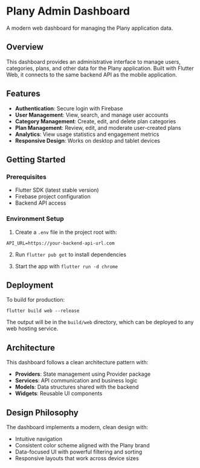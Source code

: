 # Plany Admin Dashboard

A modern web dashboard for managing the Plany application data.

## Overview

This dashboard provides an administrative interface to manage users, categories, plans, and other data for the Plany application. Built with Flutter Web, it connects to the same backend API as the mobile application.

## Features

- **Authentication**: Secure login with Firebase
- **User Management**: View, search, and manage user accounts
- **Category Management**: Create, edit, and delete plan categories
- **Plan Management**: Review, edit, and moderate user-created plans
- **Analytics**: View usage statistics and engagement metrics
- **Responsive Design**: Works on desktop and tablet devices

## Getting Started

### Prerequisites

- Flutter SDK (latest stable version)
- Firebase project configuration
- Backend API access

### Environment Setup

1. Create a `.env` file in the project root with:

```
API_URL=https://your-backend-api-url.com
```

2. Run `flutter pub get` to install dependencies

3. Start the app with `flutter run -d chrome`

## Deployment

To build for production:

```
flutter build web --release
```

The output will be in the `build/web` directory, which can be deployed to any web hosting service.

## Architecture

This dashboard follows a clean architecture pattern with:

- **Providers**: State management using Provider package
- **Services**: API communication and business logic
- **Models**: Data structures shared with the backend
- **Widgets**: Reusable UI components

## Design Philosophy

The dashboard implements a modern, clean design with:

- Intuitive navigation
- Consistent color scheme aligned with the Plany brand
- Data-focused UI with powerful filtering and sorting
- Responsive layouts that work across device sizes
